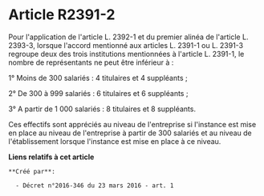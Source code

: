 # Article R2391-2

Pour l'application de l'article L. 2392-1 et du premier alinéa de l'article L. 2393-3, lorsque l'accord mentionné aux
articles L. 2391-1 ou L. 2391-3 regroupe deux des trois institutions mentionnées à l'article L. 2391-1, le nombre de
représentants ne peut être inférieur à : 

1° Moins de 300 salariés : 4 titulaires et 4 suppléants ; 

2° De 300 à 999 salariés : 6 titulaires et 6 suppléants ; 

3° A partir de 1 000 salariés : 8 titulaires et 8 suppléants. 

Ces effectifs sont appréciés au niveau de l'entreprise si l'instance est mise en place au niveau de l'entreprise à partir de
300 salariés et au niveau de l'établissement lorsque l'instance est mise en place à ce niveau.

**Liens relatifs à cet article**

	**Créé par**:

	  - Décret n°2016-346 du 23 mars 2016 - art. 1
